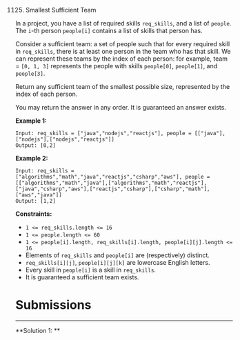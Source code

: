 1125. Smallest Sufficient Team

In a project, you have a list of required skills `req_skills`, and a list of `people`.  The `i`-th person `people[i]` contains a list of skills that person has.

Consider a sufficient team: a set of people such that for every required skill in `req_skills`, there is at least one person in the team who has that skill.  We can represent these teams by the index of each person: for example, team = `[0, 1, 3]` represents the people with skills `people[0]`, `people[1]`, and `people[3]`.

Return any sufficient team of the smallest possible size, represented by the index of each person.

You may return the answer in any order.  It is guaranteed an answer exists.

 

**Example 1:**
```
Input: req_skills = ["java","nodejs","reactjs"], people = [["java"],["nodejs"],["nodejs","reactjs"]]
Output: [0,2]
```

**Example 2:**
```
Input: req_skills = ["algorithms","math","java","reactjs","csharp","aws"], people = [["algorithms","math","java"],["algorithms","math","reactjs"],["java","csharp","aws"],["reactjs","csharp"],["csharp","math"],["aws","java"]]
Output: [1,2]
```

**Constraints:**

* `1 <= req_skills.length <= 16`
* `1 <= people.length <= 60`
* `1 <= people[i].length, req_skills[i].length, people[i][j].length <= 16`
* Elements of `req_skills` and `people[i]` are (respectively) distinct.
* `req_skills[i][j]`, `people[i][j][k]` are lowercase English letters.
* Every skill in `people[i]` is a skill in `req_skills`.
* It is guaranteed a sufficient team exists.

# Submissions
---
**Solution 1: **